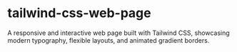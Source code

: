 # tailwind-css-web-page
A responsive and interactive web page built with Tailwind CSS, showcasing modern typography, flexible layouts, and animated gradient borders.
